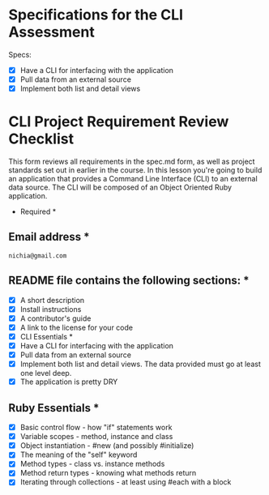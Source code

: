 # Specifications for the CLI Assessment
Specs:
- [x] Have a CLI for interfacing with the application
- [x] Pull data from an external source
- [x] Implement both list and detail views

# CLI Project Requirement Review Checklist
This form reviews all requirements in the spec.md form, as well as project standards set out in earlier in the course. In this lesson you're going to build an application that provides a Command Line Interface (CLI) to an external data source. The CLI will be composed of an Object Oriented Ruby application.
* Required *
## Email address *
  ```nichia@gmail.com```
## README file contains the following sections: *
- [x] A short description
- [x] Install instructions
- [x] A contributor's guide
- [x] A link to the license for your code
- [x] CLI Essentials *
- [x] Have a CLI for interfacing with the application
- [x] Pull data from an external source
- [x] Implement both list and detail views. The data provided must go at least one level deep.
- [x] The application is pretty DRY
## Ruby Essentials *
- [x] Basic control flow - how "if" statements work
- [x] Variable scopes - method, instance and class
- [x] Object instantiation - #new (and possibly #initialize)
- [x] The meaning of the "self" keyword
- [x] Method types - class vs. instance methods
- [x] Method return types - knowing what methods return
- [x] Iterating through collections - at least using #each with a block
